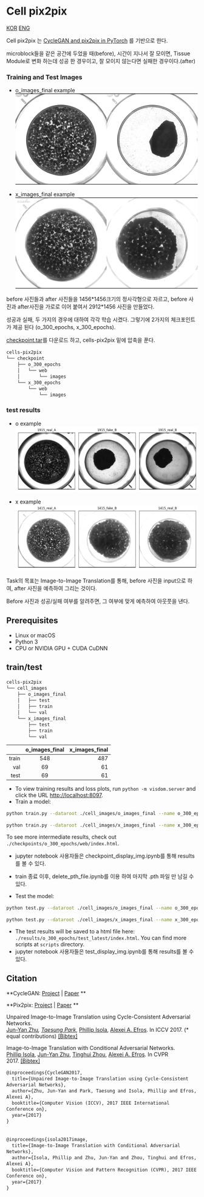 ﻿

# Cell pix2pix



[KOR](README_KOR.md) [ENG](README.md)


Cell pix2pix 는 [CycleGAN and pix2pix in PyTorch](https://github.com/junyanz/pytorch-CycleGAN-and-pix2pix) 를 기반으로 한다.

microblock들을 같은 공간에 두었을 때(before), 시간이 지나서 잘 모이면, Tissue Module로 변화 하는데 성공 한 경우이고, 잘 모이지 않는다면 실패한 경우이다.(after)

### Training and Test Images

- o_images_final example  
![](images/661.png)

- x_images_final example
![](images/1147.png)

before 사진들과 after 사진들을 1456\*1456크기의 정사각형으로 자르고,
before 사진과 after사진을 가로로 이어 붙여서 2912\*1456 사진을 만들었다.



성공과 실패, 두 가지의 경우에 대하여 각각 학습 시켰다.
그렇기에 2가지의 체크포인트가 제공 된다 (o_300_epochs, x_300_epochs).

[checkpoint.tar](https://www.dropbox.com/s/3jr89k6njdmsq47/checkpoint.tar?dl=0)를 다운로드 하고, 
cells-pix2pix 밑에 압축을 푼다.

```
cells-pix2pix
└── checkpoint
    ├── o_300_epochs
    │   └── web
    │       └── images
    └── x_300_epochs
        └── web
            └── images
```



### test results

- o example
![](images/1915.png)

- x example
![](images/1415.png)


Task의 목표는 Image-to-Image Translation를 통해,  before 사진을 input으로 하여, after 사진을 예측하여 그리는 것이다.

Before 사진과 성공/실패 여부를 알려주면, 그 여부에 맞게 예측하여 아웃풋을 낸다.





## Prerequisites
- Linux or macOS
- Python 3
- CPU or NVIDIA GPU + CUDA CuDNN


## train/test
```
cells-pix2pix
└── cell_images
    ├── o_images_final
    │   ├── test
    │   ├── train
    │   └── val
    └── x_images_final
        ├── test
        ├── train
        └── val

```

|        |  o_images_final  |  x_images_final |  
|-------:|:----------------:|----------------:|  
|  train |       548        |             487 |  
|    val |        69        |              61 |  
|   test |        69        |              61 |

-   To view training results and loss plots, run `python -m visdom.server` and click the URL [http://localhost:8097](http://localhost:8097/).
- Train a model:
```bash
python train.py --dataroot ./cell_images/o_images_final --name o_300_epochs --n_epochs 300 --n_epochs_decay 0 --model pix2pix --direction AtoB --gpu_ids 2
```

```bash
python train.py --dataroot ./cell_images/x_images_final --name x_300_epochs --n_epochs 300 --n_epochs_decay 0 --model pix2pix --direction AtoB --gpu_ids 2
```
To see more intermediate results, check out  `./checkpoints/o_300_epochs/web/index.html`.
- jupyter notebook 사용자들은 checkpoint_display_img.ipynb를 통해 results를 볼 수 있다.  
- train 종료 이후, delete_pth_file.ipynb를 이용 하여 마지막 .pth 파일 만 남길 수 있다.


- Test the model:
```bash
python test.py --dataroot ./cell_images/o_images_final --name o_300_epochs --model pix2pix --direction AtoB --gpu_ids 2
```

```bash
python test.py --dataroot ./cell_images/x_images_final --name x_300_epochs --model pix2pix --direction AtoB --gpu_ids 2
```
- The test results will be saved to a html file here: `./results/o_300_epochs/test_latest/index.html`. You can find more scripts at `scripts` directory.
- jupyter notebook 사용자들은 test_display_img.ipynb를 통해 results를 볼 수 있다.




## Citation
**CycleGAN: [Project](https://junyanz.github.io/CycleGAN/) | [Paper](https://arxiv.org/pdf/1703.10593.pdf) **

**Pix2pix: [Project](https://phillipi.github.io/pix2pix/) | [Paper](https://arxiv.org/pdf/1611.07004.pdf) **

Unpaired Image-to-Image Translation using Cycle-Consistent Adversarial Networks.  
[Jun-Yan Zhu](https://www.cs.cmu.edu/~junyanz/)*, [Taesung Park](https://taesung.me/)*, [Phillip Isola](https://people.eecs.berkeley.edu/~isola/), [Alexei A. Efros](https://people.eecs.berkeley.edu/~efros). In ICCV 2017. (* equal contributions) [[Bibtex]](https://junyanz.github.io/CycleGAN/CycleGAN.txt)

Image-to-Image Translation with Conditional Adversarial Networks.  
[Phillip Isola](https://people.eecs.berkeley.edu/~isola), [Jun-Yan Zhu](https://www.cs.cmu.edu/~junyanz/), [Tinghui Zhou](https://people.eecs.berkeley.edu/~tinghuiz), [Alexei A. Efros](https://people.eecs.berkeley.edu/~efros). In CVPR 2017. [[Bibtex]](https://www.cs.cmu.edu/~junyanz/projects/pix2pix/pix2pix.bib)
```
@inproceedings{CycleGAN2017,
  title={Unpaired Image-to-Image Translation using Cycle-Consistent Adversarial Networks},
  author={Zhu, Jun-Yan and Park, Taesung and Isola, Phillip and Efros, Alexei A},
  booktitle={Computer Vision (ICCV), 2017 IEEE International Conference on},
  year={2017}
}


@inproceedings{isola2017image,
  title={Image-to-Image Translation with Conditional Adversarial Networks},
  author={Isola, Phillip and Zhu, Jun-Yan and Zhou, Tinghui and Efros, Alexei A},
  booktitle={Computer Vision and Pattern Recognition (CVPR), 2017 IEEE Conference on},
  year={2017}
}
```
